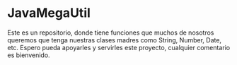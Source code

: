 # JavaMegaUtil
Este es un repositorio, donde tiene funciones que muchos de nosotros queremos que tenga nuestras clases madres como String, Number, Date, etc. Espero pueda apoyarles y servirles este proyecto, cualquier comentario es bienvenido. 
